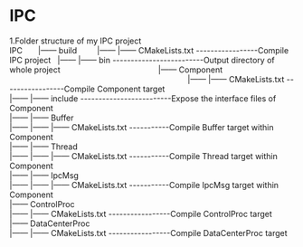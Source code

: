 # IPC

1.Folder structure of my IPC project                                                                                         
IPC       
|—— build        
|—— |—— CMakeLists.txt -----------------Compile IPC project  
|—— |—— bin -------------------------Output directory of whole project                                            
|—— Component                                                                                                                 
|—— |—— CMakeLists.txt -----------------Compile Component target                                                             
|—— |—— include -------------------------Expose the interface files of Component                                             
|—— |—— Buffer                                                                                                               
|—— |—— |—— CMakeLists.txt -----------Compile Buffer target within Component                                            
|—— |—— Thread                                                                                                               
|—— |—— |—— CMakeLists.txt -----------Compile Thread target within Component                                            
|—— |—— IpcMsg                                                                                                               
|—— |—— |—— CMakeLists.txt -----------Compile IpcMsg target within Component                                                
|—— ControlProc                                                                                                              
|—— |—— CMakeLists.txt -----------------Compile ControlProc target                                                           
|—— DataCenterProc                                                                                                           
|—— |—— CMakeLists.txt -----------------Compile DataCenterProc target                                                          
             
